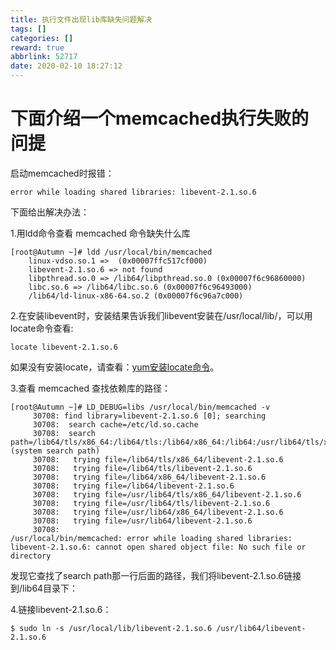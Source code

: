 ```yaml
---
title: 执行文件出现lib库缺失问题解决
tags: []
categories: []
reward: true
abbrlink: 52717
date: 2020-02-10 18:27:12
---
```


# 下面介绍一个memcached执行失败的问提

启动memcached时报错：

```shell
error while loading shared libraries: libevent-2.1.so.6
```

下面给出解决办法：

1.用ldd命令查看 memcached 命令缺失什么库

```shell
[root@Autumn ~]# ldd /usr/local/bin/memcached
	linux-vdso.so.1 =>  (0x00007ffc517cf000)
	libevent-2.1.so.6 => not found
	libpthread.so.0 => /lib64/libpthread.so.0 (0x00007f6c96860000)
	libc.so.6 => /lib64/libc.so.6 (0x00007f6c96493000)
	/lib64/ld-linux-x86-64.so.2 (0x00007f6c96a7c000)
```

2.在安装libevent时，安装结果告诉我们libevent安装在/usr/local/lib/，可以用locate命令查看:

```shell
locate libevent-2.1.so.6
```

如果没有安装locate，请查看：[yum安装locate命令](https://www.ishareit.fun/system/linux/248/)。

3.查看 memcached 查找依赖库的路径：

```shell
[root@Autumn ~]# LD_DEBUG=libs /usr/local/bin/memcached -v
     30708:	find library=libevent-2.1.so.6 [0]; searching
     30708:	 search cache=/etc/ld.so.cache
     30708:	 search path=/lib64/tls/x86_64:/lib64/tls:/lib64/x86_64:/lib64:/usr/lib64/tls/x86_64:/usr/lib64/tls:/usr/lib64/x86_64:/usr/lib64		(system search path)
     30708:	  trying file=/lib64/tls/x86_64/libevent-2.1.so.6
     30708:	  trying file=/lib64/tls/libevent-2.1.so.6
     30708:	  trying file=/lib64/x86_64/libevent-2.1.so.6
     30708:	  trying file=/lib64/libevent-2.1.so.6
     30708:	  trying file=/usr/lib64/tls/x86_64/libevent-2.1.so.6
     30708:	  trying file=/usr/lib64/tls/libevent-2.1.so.6
     30708:	  trying file=/usr/lib64/x86_64/libevent-2.1.so.6
     30708:	  trying file=/usr/lib64/libevent-2.1.so.6
     30708:	
/usr/local/bin/memcached: error while loading shared libraries: libevent-2.1.so.6: cannot open shared object file: No such file or directory
```

发现它查找了search path那一行后面的路径，我们将libevent-2.1.so.6链接到/lib64目录下：

4.链接libevent-2.1.so.6：

```shell
$ sudo ln -s /usr/local/lib/libevent-2.1.so.6 /usr/lib64/libevent-2.1.so.6
```
